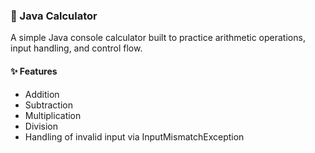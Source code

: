 ### 🧮 Java Calculator

A simple Java console calculator built to practice arithmetic operations, input handling, and control flow.

#### ✨ Features
- Addition
- Subtraction
- Multiplication
- Division
- Handling of invalid input via InputMismatchException
